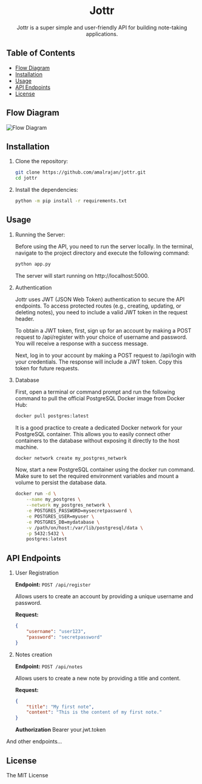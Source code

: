 <h1 align="center">Jottr</h1>

<p align="center">
  Jottr is a super simple and user-friendly API for building note-taking applications.
</p>

## Table of Contents

- [Flow Diagram](#flow-diagram)
- [Installation](#installation)
- [Usage](#usage)
- [API Endpoints](#api-endpoints)
- [License](#license)


## Flow Diagram
![Flow Diagram](https://ik.imagekit.io/5jrct2yttdr/jottr_DugS-ZkBe.png?updatedAt=1691181293179)

## Installation

1. Clone the repository:

   ```bash
   git clone https://github.com/amalrajan/jottr.git
   cd jottr
   ```

2. Install the dependencies:

   ```bash
   python -m pip install -r requirements.txt
   ```


## Usage

1. Running the Server: 

    Before using the API, you need to run the server locally. In the terminal, navigate to the project directory and execute the following command:

    ```bash
    python app.py
    ```
    The server will start running on http://localhost:5000.

2. Authentication

    Jottr uses JWT (JSON Web Token) authentication to secure the API endpoints. To access protected routes (e.g., creating, updating, or deleting notes), you need to include a valid JWT token in the request header.

    To obtain a JWT token, first, sign up for an account by making a POST request to /api/register with your choice of username and password. You will receive a response with a success message.

    Next, log in to your account by making a POST request to /api/login with your credentials. The response will include a JWT token. Copy this token for future requests.

3. Database

    First, open a terminal or command prompt and run the following command to pull the official PostgreSQL Docker image from Docker Hub:

    ```bash
    docker pull postgres:latest
    ```

    It is a good practice to create a dedicated Docker network for your PostgreSQL container. This allows you to easily connect other containers to the database without exposing it directly to the host machine.

    ```bash
    docker network create my_postgres_network
    ```

    Now, start a new PostgreSQL container using the docker run command. Make sure to set the required environment variables and mount a volume to persist the database data.


    ```bash
    docker run -d \
        --name my_postgres \
        --network my_postgres_network \
        -e POSTGRES_PASSWORD=mysecretpassword \
        -e POSTGRES_USER=myuser \
        -e POSTGRES_DB=mydatabase \
        -v /path/on/host:/var/lib/postgresql/data \
        -p 5432:5432 \
        postgres:latest
    ```


## API Endpoints

1. User Registration

    **Endpoint:** `POST /api/register`

    Allows users to create an account by providing a unique username and password.

    **Request:**
    ```json
    {
        "username": "user123",
        "password": "secretpassword"
    }
    ```

2. Notes creation
    
    **Endpoint:** `POST /api/notes`

    Allows users to create a new note by providing a title and content.

    **Request:**
    ```json
    {
        "title": "My first note",
        "content": "This is the content of my first note."
    }
    ```

    **Authorization**
    Bearer your.jwt.token

And other endpoints...


## License
The MIT License